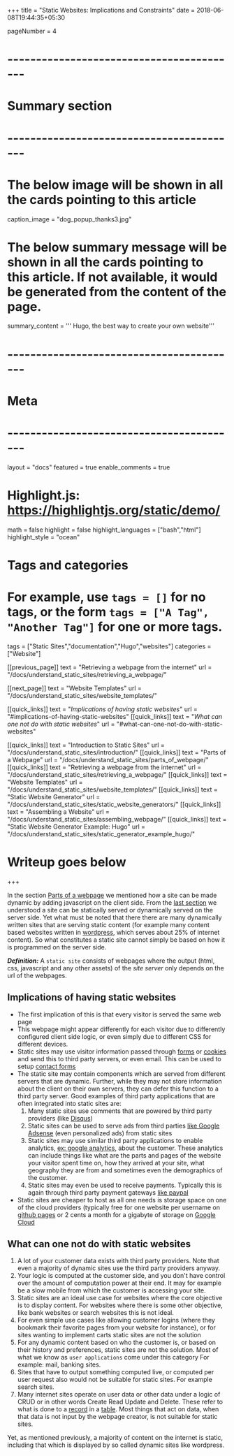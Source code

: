 +++
title = "Static Websites: Implications and Constraints"
date = 2018-06-08T19:44:35+05:30

pageNumber = 4
# -----------------------------------------
# Summary section
# -----------------------------------------
# The below image will be shown in all the cards pointing to this article
caption_image = "dog_popup_thanks3.jpg"
# The below summary message will be shown in all the cards pointing to this article. If not available, it would be generated from the content of the page.
summary_content = '''
Hugo, the best way to create your own website'''
# -----------------------------------------
# Meta
# -----------------------------------------
layout = "docs"
featured = true
enable_comments = true

# Highlight.js: https://highlightjs.org/static/demo/
math = false
highlight = false
highlight_languages = ["bash","html"]
highlight_style = "ocean"

# Tags and categories
# For example, use `tags = []` for no tags, or the form `tags = ["A Tag", "Another Tag"]` for one or more tags.
tags = ["Static Sites","documentation","Hugo","websites"]
categories = ["Website"]

[[previous_page]]
text = "Retrieving a webpage from the internet"
url = "/docs/understand_static_sites/retrieving_a_webpage/"

[[next_page]]
text = "Website Templates"
url = "/docs/understand_static_sites/website_templates/"

[[quick_links]]
text = "*Implications of having static websites*"
url = "#implications-of-having-static-websites"
[[quick_links]]
text = "*What can one not do with static websites*"
url = "#what-can-one-not-do-with-static-websites"

[[quick_links]]
text = "Introduction to Static Sites"
url = "/docs/understand_static_sites/introduction/"
[[quick_links]]
text = "Parts of a Webpage"
url = "/docs/understand_static_sites/parts_of_webpage/"
[[quick_links]]
text = "Retrieving a webpage from the internet"
url = "/docs/understand_static_sites/retrieving_a_webpage/"
[[quick_links]]
text = "Website Templates"
url = "/docs/understand_static_sites/website_templates/"
[[quick_links]]
text = "Static Website Generator"
url = "/docs/understand_static_sites/static_website_generators/"
[[quick_links]]
text = "Assembling a Website"
url = "/docs/understand_static_sites/assembling_webpage/"
[[quick_links]]
text = "Static Website Generator Example: Hugo"
url = "/docs/understand_static_sites/static_generator_example_hugo/"

# Writeup goes below
+++

In the section [Parts of a webpage](/docs/understand_static_sites/parts_of_webpage/) we mentioned how a site can be made dynamic by adding javascript on the client side. From the [last section](/docs/understand_static_sites/retrieving_a_webpage/) we understood a site can be statically served or dynamically served on the server side. Yet what must be noted that there there are many dynamically written sites that are serving static content (for example many content based websites written in [wordpress](https://digital.com/blog/wordpress-stats/), which serves about 25% of internet content). So what constitutes a static site cannot simply be based on how it is programmed on the server side.

***Definition:***  A `static site` consists of webpages where the output (html, css, javascript and any other assets) of the *site server* only depends on the url of the webpages.  

## Implications of having static websites

- The first implication of this is that every visitor is served the same web page
- This webpage might appear differently for each visitor due to differently configured client side logic, or even simply due to different CSS for different devices.
- Static sites may use visitor information passed through [forms](https://www.w3schools.com/html/html_form_elements.asp) or [cookies](https://www.w3schools.com/js/js_cookies.asp) and send this to third party servers, or even email. This can be used to setup [contact forms](https://www.w3schools.com/howto/howto_css_contact_form.asp)
- The static site may contain components which are served from different servers that are dynamic. Further, while they may not store information about the client on their own servers, they can defer this function to a third party server. Good examples of third party applications that are often integrated into static sites are:
    1. Many static sites use comments that are powered by third party providers (like [Disqus](https://disqus.com/))
    2. Static sites can be used to serve ads from third parties [like Google Adsense](https://support.google.com/adsense/answer/181950?hl=en) (even personalized ads) from static sites
    3. Static sites may use similar third party applications to enable analytics, [ex: google analytics](https://developers.google.com/analytics/devguides/collection/analyticsjs/), about the customer. These analytics can include things like what are the parts and pages of the website your visitor spent time on, how they arrived at your site, what geography they are from and sometimes even the demographics of the customer. 
    4. Static sites may even be used to receive payments. Typically this is again through third party payment gateways [like paypal](https://developer.paypal.com/demo/checkout/#/pattern/client)
- Static sites are cheaper to host as all one needs is storage space on one of the cloud providers (typically free for one website per username on [github pages](https://pages.github.com/) or 2 cents a month for a gigabyte of storage on [Google Cloud](https://cloud.google.com/storage/)

## What can one not do with static websites

1. A lot of your customer data exists with third party providers. Note that even a majority of dynamic sites use the third party providers anyway.
2. Your logic is computed at the customer side, and you don't have control over the amount of computation power at their end. It may for example be a slow mobile from which the customer is accessing your site.
3. Static sites are an ideal use case for websites where the core objective is to display content. For websites where there is some other objective, like bank websites or search websites this is not ideal.
4. For even simple use cases like allowing customer logins (where they bookmark their favorite pages from your website for instance), or for sites wanting to implement carts static sites are not the solution
5. For any dynamic content based on who the customer is, or based on their history and preferences, static sites are not the solution. Most of what we know as `user applications` come under this category For example: mail, banking sites. 
6. Sites that have to output something computed live, or computed per user request also would not be suitable for static sites. For example search sites.
7. Many internet sites operate on user data or other data under a logic of CRUD or in other words Create Read Update and Delete. These refer to what is done to a [record](https://www.cengage.com/school/corpview/RegularFeatures/DatabaseTutorial/db_elements/db_elements2.htm) in a [table](https://en.wikipedia.org/wiki/Table_(database)). Most things that act on data, when that data is not input by the webpage creator, is not suitable for static sites.

Yet, as mentioned previously, a majority of content on the internet is static, including that which is displayed by so called dynamic sites like wordpress.
